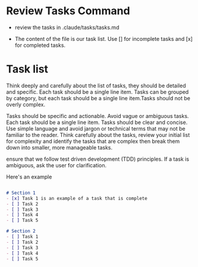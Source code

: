 # Review Tasks Command
- review the tasks in .claude/tasks/tasks.md 

- The content of the file is our task list. Use [] for incomplete tasks and [x] for completed tasks.

# Task list
Think deeply and carefully about the list of tasks, they should be detailed and specific. Each task should be a single line item. Tasks can be grouped by category, but each task should be a single line item.Tasks should not be overly complex. 

Tasks should be specific and actionable. Avoid vague or ambiguous tasks. Each task should be a single line item. Tasks should be clear and concise. Use simple language and avoid jargon or technical terms that may not be familiar to the reader. Think carefully about the tasks, review your initial list for complexity and identify the tasks that are complex then break them down into smaller, more manageable tasks.

ensure that we follow test driven development (TDD) principles. If a task is ambiguous, ask the user for clarification.

Here's an example
```markdown

# Section 1
- [x] Task 1 is an example of a task that is complete
- [ ] Task 2
- [ ] Task 3
- [ ] Task 4
- [ ] Task 5

# Section 2
- [ ] Task 1
- [ ] Task 2
- [ ] Task 3
- [ ] Task 4
- [ ] Task 5
```